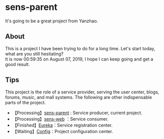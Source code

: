 # sens-parent
It's going to be a great project from Yanzhao.

## About
This is a project I have been trying to do for a long time. Let's start today, what are you still hesitating? <br/>
It is now 00:59:35 on August 07, 2019, I hope I can keep going and get a good result.


## Tips
This project is the role of a service provider, serving the user center, blogs, forums, music, and mall systems.
The following are other indispensable parts of the project.
* 【Processing】[sens-parent](https://github.com/saysky/sens-parent) : Service producer, current project.
* 【Processing】[sens-web](https://github.com/saysky/sens-web) ：Service consumer.
* 【Finished】[Eureka](https://github.com/saysky/sens-eureka)：Service registration center.
* 【Waiting】[Config](https://github.com/saysky/sens-config)：Project configuration center.




